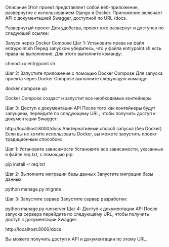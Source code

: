 Описание
Этот проект представляет собой веб-приложение, развернутое с использованием Django и Docker. Приложение включает API с документацией Swagger, доступной по URL /docs.

Развернутый проект
Для удобства, проект уже развернут и доступен по следующей ссылке:


Запуск через Docker Compose
Шаг 1: Установите права на файл entrypoint.sh
Перед запуском убедитесь, что у файла entrypoint.sh есть права на выполнение. Для этого выполните команду:


chmod +x entrypoint.sh

Шаг 2: Запустите приложение с помощью Docker Compose
Для запуска проекта через Docker Compose выполните следующую команду:


docker compose up

Docker Compose создаст и запустит все необходимые контейнеры.

Шаг 3: Доступ к документации API
После того как контейнеры будут запущены, перейдите по следующему URL, чтобы получить доступ к документации Swagger:


http://localhost:8000/docs
Альтернативный способ запуска (без Docker)
Если вы не хотите использовать Docker, вы можете запустить проект традиционным способом:

Шаг 1: Установите зависимости
Установите все зависимости, указанные в файле req.txt, с помощью pip:


pip install -r req.txt

Шаг 2: Выполните миграции базы данных
Запустите миграции базы данных:

python manage.py migrate

Шаг 3: Запустите сервер
Запустите сервер разработки:

python manage.py runserver
Шаг 4: Доступ к документации API
После запуска сервера перейдите по следующему URL, чтобы получить доступ к документации Swagger:

http://localhost:8000/docs


Вы можете получить доступ к API и документации по этому URL.
